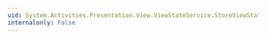 ```yaml
---
uid: System.Activities.Presentation.View.ViewStateService.StoreViewStateWithUndo(System.Activities.Presentation.Model.ModelItem,System.String,System.Object)
internalonly: False
---
```

